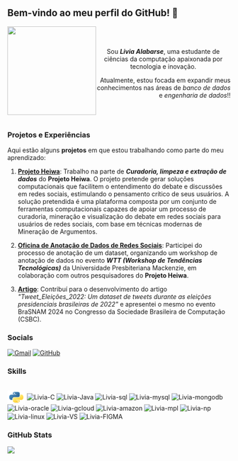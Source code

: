 ## Bem-vindo ao meu perfil do GitHub! 👋


<img align="left" src="https://cdn.discordapp.com/attachments/1282017271740498007/1282023683799384205/gifmaker_me_2.gif?ex=66ddd919&is=66dc8799&hm=55e75b7102e6e958815091b25c943e9a61102b140443e0043d516d63d598e41a" width="200" height="200" />

<br><br>

<p align="center"> Sou <em><strong>Livia Alabarse</strong></em>, uma estudante de ciências da computação apaixonada por tecnologia e inovação. </p>
<p align="right"> Atualmente, estou focada em expandir meus conhecimentos nas áreas de <em>banco de dados</em> e <em>engenharia de dados</em>!! </p>
 

<br><br>

### Projetos e Experiências
Aqui estão alguns **projetos** em que estou trabalhando como parte do meu aprendizado:

1. **[Projeto Heiwa](https://heiwa-website.vercel.app/)**:
Trabalho na parte de ***Curadoria, limpeza e extração de dados*** do **Projeto Heiwa**. O projeto pretende gerar soluções computacionais que facilitem o entendimento do debate e discussões em redes sociais, estimulando o pensamento crítico de seus usuários. A solução pretendida é uma plataforma composta por um conjunto de ferramentas computacionais capazes de apoiar um processo de curadoria, mineração e visualização do debate em redes sociais para usuários de redes sociais, com base em técnicas modernas de Mineração de Argumentos.

2. **[Oficina de Anotação de Dados de Redes Sociais](https://heiwa-website.vercel.app/)**:
   Participei do processo de anotação de um dataset, organizando um workshop de anotação de dados no evento ***WTT (Workshop de Tendências Tecnológicas)*** da Universidade Presbiteriana Mackenzie, em colaboração com outros pesquisadores do **Projeto Heiwa**.

3. **[Artigo](https://sol.sbc.org.br/index.php/brasnam/article/view/29343/29148)**:
Contribuí para o desenvolvimento do artigo *"Tweet_Eleições_2022: Um dataset de tweets durante as eleições presidenciais brasileiras de 2022"* e apresentei o mesmo no evento BraSNAM 2024 no Congresso da Sociedade Brasileira de Computação (CSBC). 


### Socials

[![Gmail](https://img.shields.io/badge/Gmail-D14836?style=for-the-badge&logo=gmail&logoColor=white)](mailto:liviaalabarse@gmail.com)
[![GitHub](https://img.shields.io/badge/LinkedIn-0077B5?style=for-the-badge&logo=linkedin&logoColor=white)](https://www.linkedin.com/in/livia-alabarse/)


### Skills
<div style="display: inline_block"><br>
  <img align="center" alt="Livia-Python" height="30" width="40" src="https://raw.githubusercontent.com/devicons/devicon/master/icons/python/python-original.svg">
  <img align="center" alt="Livia-C" height="30" width="40" src="https://cdn.jsdelivr.net/gh/devicons/devicon@latest/icons/c/c-original.svg"/>
  <img align="center" alt="Livia-Java" height="30" width="40" src="https://cdn.jsdelivr.net/gh/devicons/devicon@latest/icons/java/java-original.svg"/>

  <img align="center" alt="Livia-sql" height="30" width="40" src="https://cdn.jsdelivr.net/gh/devicons/devicon@latest/icons/azuresqldatabase/azuresqldatabase-original.svg"/>
  <img align="center" alt="Livia-mysql" height="30" width="40" src="https://cdn.jsdelivr.net/gh/devicons/devicon@latest/icons/mysql/mysql-original.svg"/>
  <img align="center" alt="Livia-mongodb" height="30" width="40" src="https://cdn.jsdelivr.net/gh/devicons/devicon@latest/icons/mongodb/mongodb-original.svg"/>
  <img align="center" alt="Livia-oracle" height="30" width="40" src="https://cdn.jsdelivr.net/gh/devicons/devicon@latest/icons/oracle/oracle-original.svg"/>
  <img align="center" alt="Livia-gcloud" height="30" width="40" src="https://cdn.jsdelivr.net/gh/devicons/devicon@latest/icons/googlecloud/googlecloud-original.svg"/>

  
  <img align="center" alt="Livia-amazon" height="30" width="40" src="https://cdn.jsdelivr.net/gh/devicons/devicon@latest/icons/amazonwebservices/amazonwebservices-original-wordmark.svg"/> 
  <img align="center" alt="Livia-mpl" height="30" width="40" src="https://cdn.jsdelivr.net/gh/devicons/devicon@latest/icons/matplotlib/matplotlib-plain.svg"/> 
  <img align="center" alt="Livia-np" height="30" width="40" src="https://cdn.jsdelivr.net/gh/devicons/devicon@latest/icons/numpy/numpy-original.svg"/> 
  
 


  <img align="center" alt="Livia-linux" height="30" width="40" src="https://cdn.jsdelivr.net/gh/devicons/devicon@latest/icons/linux/linux-original.svg"/>
  <img align="center" alt="Livia-VS" height="30" width="40" src="https://cdn.jsdelivr.net/gh/devicons/devicon@latest/icons/vscode/vscode-original.svg"/>
  <img align="center" alt="Livia-FIGMA" height="30" width="40" src="https://cdn.jsdelivr.net/gh/devicons/devicon@latest/icons/figma/figma-original.svg"/>
         
</div>



### GitHub Stats
<div>
  <a href="https://github.com/lihviaa">
  <a> <img height="180em" src="https://github-readme-stats.vercel.app/api/top-langs/?username=nicolasmelnik&layout=compact&theme=dark#gh-dark-mode-only"/></a>
</div>

